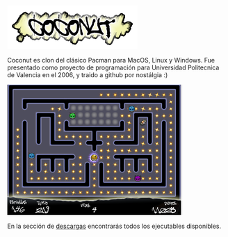 ![alt Coconut](https://github.com/alvivi/coconut/raw/master/coco_title.png "Coconut")

Coconut es clon del clásico Pacman para MacOS, Linux y Windows. Fue presentado
como proyecto de programación para Universidad Politecnica de Valencia en el
2006, y traido a github por nostálgia :)

![alt Screenshot](https://github.com/alvivi/coconut/raw/master/coco_screenshot.png "Coconut screenshot")

En la sección de [descargas](https://github.com/alvivi/coconut/downloads)
encontrarás todos los ejecutables disponibles.
